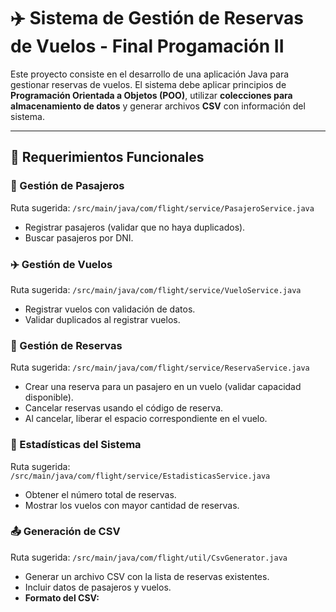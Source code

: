 # ✈️ Sistema de Gestión de Reservas de Vuelos - Final Progamación II

Este proyecto consiste en el desarrollo de una aplicación Java para gestionar reservas de vuelos. El sistema debe aplicar principios de **Programación Orientada a Objetos (POO)**, utilizar **colecciones para almacenamiento de datos** y generar archivos **CSV** con información del sistema.

---

## 📌 Requerimientos Funcionales

### 👤 Gestión de Pasajeros
Ruta sugerida: `/src/main/java/com/flight/service/PasajeroService.java`
- Registrar pasajeros (validar que no haya duplicados).
- Buscar pasajeros por DNI.

### ✈️ Gestión de Vuelos
Ruta sugerida: `/src/main/java/com/flight/service/VueloService.java`
- Registrar vuelos con validación de datos.
- Validar duplicados al registrar vuelos.

### 🧾 Gestión de Reservas
Ruta sugerida: `/src/main/java/com/flight/service/ReservaService.java`
- Crear una reserva para un pasajero en un vuelo (validar capacidad disponible).
- Cancelar reservas usando el código de reserva.
- Al cancelar, liberar el espacio correspondiente en el vuelo.

### 🧮 Estadísticas del Sistema
Ruta sugerida: `/src/main/java/com/flight/service/EstadisticasService.java`
- Obtener el número total de reservas.
- Mostrar los vuelos con mayor cantidad de reservas.

### 📤 Generación de CSV
Ruta sugerida: `/src/main/java/com/flight/util/CsvGenerator.java`
- Generar un archivo CSV con la lista de reservas existentes.
- Incluir datos de pasajeros y vuelos.
- **Formato del CSV:**

